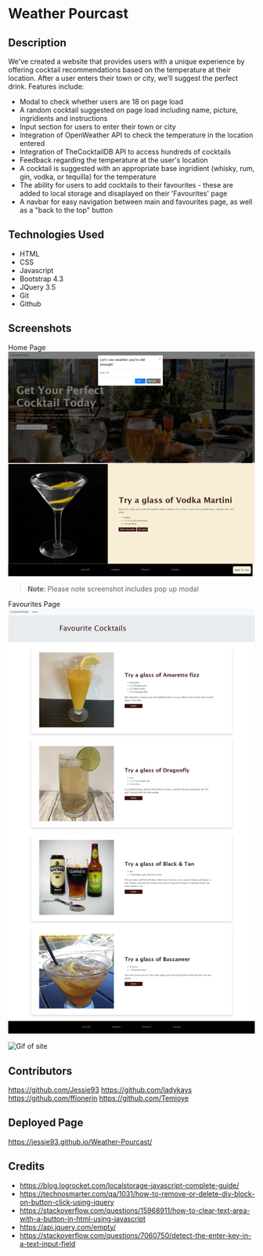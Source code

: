 # Weather Pourcast

## Description
We've created a website that provides users with a unique experience by offering cocktail recommendations based on the temperature at their location. After a user enters their town or city, we'll suggest the perfect drink. Features include:
* Modal to check whether users are 18 on page load
* A random cocktail suggested on page load including name, picture, ingridients and instructions
* Input section for users to enter their town or city
* Integration of OpenWeather API to check the temperature in the location entered
* Integration of TheCocktailDB API to access hundreds of cocktails
* Feedback regarding the temperature at the user's location
* A cocktail is suggested with an appropriate base ingridient (whisky, rum, gin, vodka, or tequilla) for the temperature
* The ability for users to add cocktails to their favourites - these are added to local storage and disaplayed on their 'Favourites' page
* A navbar for easy navigation between main and favourites page, as well as a "back to the top" button

## Technologies Used

* HTML
* CSS
* Javascript
* Bootstrap 4.3
* JQuery 3.5
* Git
* Github

## Screenshots

Home Page
![Screenshot of home page including a modal](./images/screencapture-jessie93-github-io-Weather-Pourcast-index-html-2023-02-08-18_21_46.png)
> **Note**: Please note screenshot includes pop up modal

Favourites Page
![Screenshot of favourites page](./images/screencapture-jessie93-github-io-Weather-Pourcast-favourite-html-2023-02-08-18_21_31.png)


![Gif of site](./images/ezgif.com-video-to-gif.gif)

## Contributors
https://github.com/Jessie93
https://github.com/ladykays
https://github.com/ffionerin
https://github.com/Temioye

## Deployed Page
https://jessie93.github.io/Weather-Pourcast/


## Credits
* https://blog.logrocket.com/localstorage-javascript-complete-guide/
* https://technosmarter.com/qa/1031/how-to-remove-or-delete-div-block-on-button-click-using-jquery
* https://stackoverflow.com/questions/15968911/how-to-clear-text-area-with-a-button-in-html-using-javascript
* https://api.jquery.com/empty/
* https://stackoverflow.com/questions/7060750/detect-the-enter-key-in-a-text-input-field

